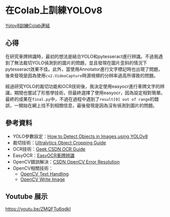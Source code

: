 # 在Colab上訓練YOLOv8
[Yolov8訓練Colab連結](https://colab.research.google.com/drive/1424vL3lo8Kp7ebcPzBUb2cdHOaLxm-XB)

## 心得
在研究車牌辨識時，最初的想法是結合YOLO和pytesseract進行辨識。不過我遇到了無法裁切YOLO偵測到的圖片的問題，並且發現在圖片歪斜的情況下pytesseract效果不佳。此外，當使用Annotator進行文字標記時也出現了問題，後來發現是因為使用`cv2.VideoCapture`時源視頻的分辨率過高所導致的問題。

經過研究YOLO的裁切功能和OCR技術後，我決定使用easyocr進行車牌文字的辨識，期間也嘗試了形態學技術，但最終選擇了使用easyocr，因為設定相對簡單。最終的成果在`final.py`中，不過在過程中遇到了`result[0] out of range`的錯誤，一開始在網上找不到相關信息，最後發現是因為沒有偵測到圖片的問題。

## 參考資料
- YOLO參數設定：[How to Detect Objects in Images using YOLOv8](https://www.freecodecamp.org/news/how-to-detect-objects-in-images-using-yolov8/)
- 裁切技術：[Ultralytics Object Cropping Guide](https://docs.ultralytics.com/zh/guides/object-cropping/#visuals)
- OCR技術：[Geek CSDN OCR Guide](https://geek.csdn.net/658a81a0dafaf23eeaee3b9c.html?dp_token=eyJ0eXAiOiJKV1QiLCJhbGciOiJIUzI1NiJ9.eyJpZCI6NTAxMDg2OSwiZXhwIjoxNzE4NzgzNTE4LCJpYXQiOjE3MTgxNzg3MTgsInVzZXJuYW1lIjoid2VpbHVuaDcifQ.cw0hcbXWUMGZGVH6dWhLFOJhPd2LEyIzEqA-_d3TybE)
- EasyOCR：[EasyOCR車牌辨識](https://chtseng.wordpress.com/2020/11/04/%E5%8B%95%E6%85%8B%E8%BB%8A%E7%89%8C%E8%BE%A8%E8%AD%98%E8%88%87easyocr/)
- OpenCV錯誤解決：[CSDN OpenCV Error Resolution](https://blog.csdn.net/tsyccnh/article/details/102915803)
- OpenCV相關技術：
  - [OpenCV Text Handling](https://steam.oxxostudio.tw/category/python/ai/opencv-text.html)
  - [OpenCV Write Image](https://steam.oxxostudio.tw/category/python/ai/opencv-write-image.html)
## Youtube 展示
 https://youtu.be/ZMQFTu6qdkI
